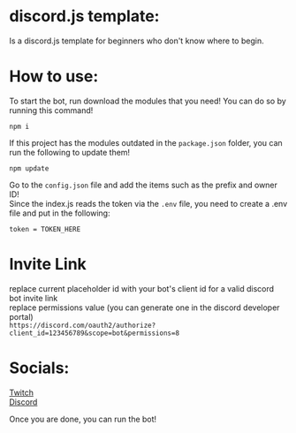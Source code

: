 # discord.js template:
Is a discord.js template for beginners who don't know where to begin.

# How to use:
  To start the bot, run download the modules that you need! You can do so by running this command!    
  ```
  npm i
  ```
  If this project has the modules outdated in the `package.json` folder, you can run the following to update them!
  ```
  npm update
  ```
  Go to the `config.json` file and add the items such as the prefix and owner ID!     
  Since the index.js reads the token via the `.env` file, you need to create a .env file and put in the following:
  ```
  token = TOKEN_HERE
  ```
# Invite Link
  replace current placeholder id with your bot's client id for a valid discord bot invite link\
  replace permissions value (you can generate one in the discord developer portal)\
  ```https://discord.com/oauth2/authorize?client_id=123456789&scope=bot&permissions=8```
# Socials:
  [Twitch][twitch]\
  [Discord][discord]


[discord]: https://discord.gg/24CDPUFgSE
[twitch]: https://www.twitch.tv/javiers_code
  Once you are done, you can run the bot!
